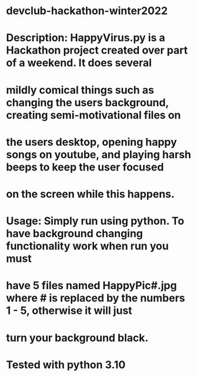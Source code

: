 # devclub-hackathon-winter2022
# 
# Description: HappyVirus.py is a Hackathon project created over part of a weekend. It does several
# mildly comical things such as changing the users background, creating semi-motivational files on
# the users desktop, opening happy songs on youtube, and playing harsh beeps to keep the user focused
# on the screen while this happens.
# 
# Usage: Simply run using python. To have background changing functionality work when run you must 
# have 5 files named HappyPic#.jpg where # is replaced by the numbers 1 - 5, otherwise it will just
# turn your background black.
#
# Tested with python 3.10
